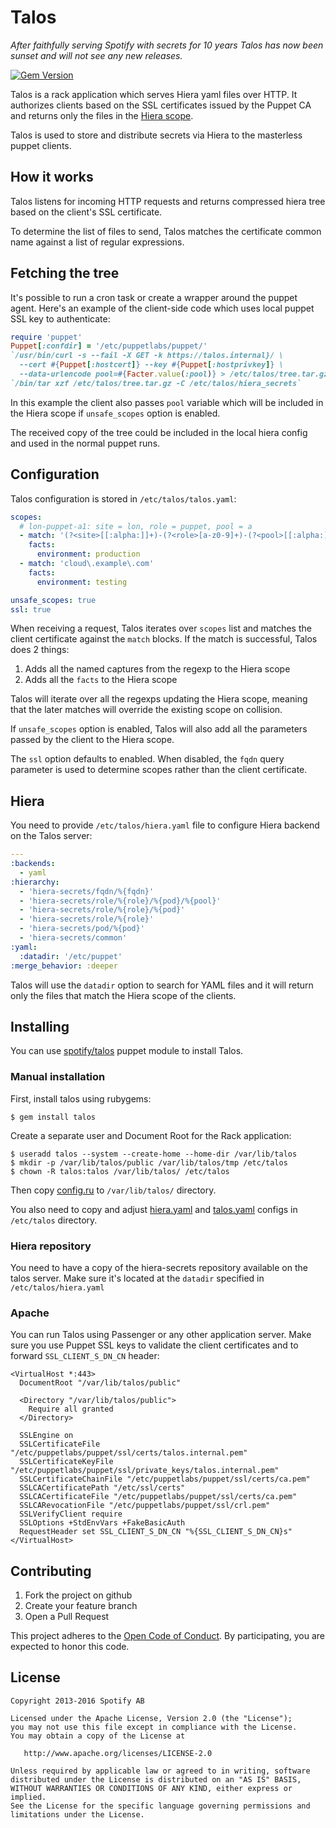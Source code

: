 Talos
=====

*After faithfully serving Spotify with secrets for 10 years Talos has now been sunset and will not see any new releases.*


[![Gem Version](https://badge.fury.io/rb/talos.svg)](http://badge.fury.io/rb/talos)

Talos is a rack application which serves Hiera yaml files over HTTP.
It authorizes clients based on the SSL certificates issued by the Puppet CA and returns only the files in the
[Hiera scope](https://github.com/puppetlabs/docs-archive/blob/master/hiera/3.3/command_line.markdown#json-and-yaml-scopes).

Talos is used to store and distribute secrets via Hiera to the masterless puppet clients.

How it works
------------
Talos listens for incoming HTTP requests and returns compressed hiera
tree based on the client's SSL certificate.

To determine the list of files to send, Talos matches the certificate
common name against a list of regular expressions.

Fetching the tree
-----------------

It's possible to run a cron task or create a wrapper around the puppet
agent. Here's an example of the client-side code which uses local puppet SSL key
to authenticate:

```ruby
require 'puppet'
Puppet[:confdir] = '/etc/puppetlabs/puppet/'
`/usr/bin/curl -s --fail -X GET -k https://talos.internal}/ \
  --cert #{Puppet[:hostcert]} --key #{Puppet[:hostprivkey]} \
  --data-urlencode pool=#{Facter.value(:pool)} > /etc/talos/tree.tar.gz`
`/bin/tar xzf /etc/talos/tree.tar.gz -C /etc/talos/hiera_secrets`
```

In this example the client also passes `pool` variable which will
be included in the Hiera scope if `unsafe_scopes` option is enabled.

The received copy of the tree could be included in the local hiera config
and used in the normal puppet runs.

Configuration
-------------
Talos configuration is stored in `/etc/talos/talos.yaml`:

```yaml
scopes:
  # lon-puppet-a1: site = lon, role = puppet, pool = a
  - match: '(?<site>[[:alpha:]]+)-(?<role>[a-z0-9]+)-(?<pool>[[:alpha:]]+)'
    facts:
      environment: production
  - match: 'cloud\.example\.com'
    facts:
      environment: testing

unsafe_scopes: true
ssl: true
```

When receiving a request, Talos iterates over `scopes` list and matches
the client certificate against the `match` blocks. If the match is
successful, Talos does 2 things:

1. Adds all the named captures from the regexp to the Hiera scope
2. Adds all the `facts` to the Hiera scope

Talos will iterate over all the regexps updating the
Hiera scope, meaning that the later matches will override the existing
scope on collision.

If `unsafe_scopes` option is enabled, Talos will also add all the parameters
passed by the client to the Hiera scope.

The `ssl` option defaults to enabled. When disabled, the `fqdn` query parameter
is used to determine scopes rather than the client certificate.

Hiera
-----
You need to provide `/etc/talos/hiera.yaml` file to configure Hiera
backend on the Talos server:

```yaml
---
:backends:
  - yaml
:hierarchy:
  - 'hiera-secrets/fqdn/%{fqdn}'
  - 'hiera-secrets/role/%{role}/%{pod}/%{pool}'
  - 'hiera-secrets/role/%{role}/%{pod}'
  - 'hiera-secrets/role/%{role}'
  - 'hiera-secrets/pod/%{pod}'
  - 'hiera-secrets/common'
:yaml:
  :datadir: '/etc/puppet'
:merge_behavior: :deeper
```

Talos will use the `datadir` option to search for YAML files and it
will return only the files that match the Hiera scope of the clients.


Installing
----------

You can use [spotify/talos](https://github.com/spotify/puppet-talos)
puppet module to install Talos.

### Manual installation

First, install talos using rubygems:

    $ gem install talos

Create a separate user and Document Root for the Rack application:

    $ useradd talos --system --create-home --home-dir /var/lib/talos
    $ mkdir -p /var/lib/talos/public /var/lib/talos/tmp /etc/talos
    $ chown -R talos:talos /var/lib/talos/ /etc/talos

Then copy [config.ru](config.ru) to `/var/lib/talos/` directory.

You also need to copy and adjust [hiera.yaml](spec/fixtures/hiera.yaml) and
[talos.yaml](spec/fixtures/talos.yaml) configs in `/etc/talos` directory.

### Hiera repository

You need to have a copy of the hiera-secrets repository available on the
talos server. Make sure it's located at the `datadir` specified in
`/etc/talos/hiera.yaml`

### Apache

You can run Talos using Passenger or any other application server. Make
sure you use Puppet SSL keys to validate the client certificates and to
forward `SSL_CLIENT_S_DN_CN` header:

```apacheconf
<VirtualHost *:443>
  DocumentRoot "/var/lib/talos/public"

  <Directory "/var/lib/talos/public">
    Require all granted
  </Directory>

  SSLEngine on
  SSLCertificateFile "/etc/puppetlabs/puppet/ssl/certs/talos.internal.pem"
  SSLCertificateKeyFile "/etc/puppetlabs/puppet/ssl/private_keys/talos.internal.pem"
  SSLCertificateChainFile "/etc/puppetlabs/puppet/ssl/certs/ca.pem"
  SSLCACertificatePath "/etc/ssl/certs"
  SSLCACertificateFile "/etc/puppetlabs/puppet/ssl/certs/ca.pem"
  SSLCARevocationFile "/etc/puppetlabs/puppet/ssl/crl.pem"
  SSLVerifyClient require
  SSLOptions +StdEnvVars +FakeBasicAuth
  RequestHeader set SSL_CLIENT_S_DN_CN "%{SSL_CLIENT_S_DN_CN}s"
</VirtualHost>
```

Contributing
------------
1. Fork the project on github
2. Create your feature branch
3. Open a Pull Request

This project adheres to the [Open Code of Conduct][code-of-conduct]. By
participating, you are expected to honor this code.

[code-of-conduct]:
https://github.com/spotify/code-of-conduct/blob/master/code-of-conduct.md

License
-------
```text
Copyright 2013-2016 Spotify AB

Licensed under the Apache License, Version 2.0 (the "License");
you may not use this file except in compliance with the License.
You may obtain a copy of the License at

   http://www.apache.org/licenses/LICENSE-2.0

Unless required by applicable law or agreed to in writing, software
distributed under the License is distributed on an "AS IS" BASIS,
WITHOUT WARRANTIES OR CONDITIONS OF ANY KIND, either express or implied.
See the License for the specific language governing permissions and
limitations under the License.
```

